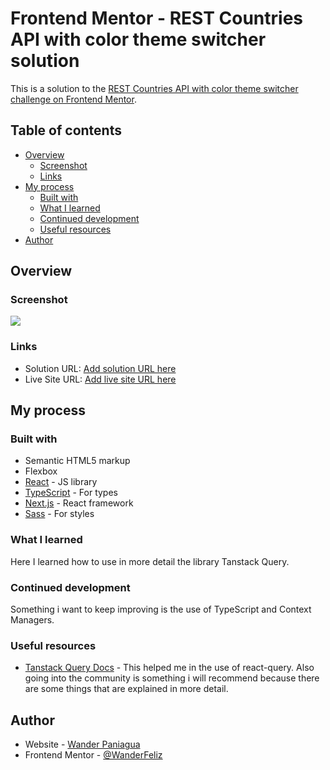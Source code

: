 # Frontend Mentor - REST Countries API with color theme switcher solution

This is a solution to the [REST Countries API with color theme switcher challenge on Frontend Mentor](https://www.frontendmentor.io/challenges/rest-countries-api-with-color-theme-switcher-5cacc469fec04111f7b848ca).

## Table of contents

- [Overview](#overview)
  - [Screenshot](#screenshot)
  - [Links](#links)
- [My process](#my-process)
  - [Built with](#built-with)
  - [What I learned](#what-i-learned)
  - [Continued development](#continued-development)
  - [Useful resources](#useful-resources)
- [Author](#author)

## Overview


### Screenshot

![](./screenshot.jpg)


### Links

- Solution URL: [Add solution URL here](https://your-solution-url.com)
- Live Site URL: [Add live site URL here](https://your-live-site-url.com)

## My process

### Built with

- Semantic HTML5 markup
- Flexbox
- [React](https://reactjs.org/) - JS library
- [TypeScript](https://www.typescriptlang.org/) - For types
- [Next.js](https://nextjs.org/) - React framework
- [Sass](https://sass-lang.com/) - For styles


### What I learned

Here I learned how to use in more detail the library Tanstack Query.


### Continued development

Something i want to keep improving is the use of TypeScript and Context Managers.

### Useful resources

- [Tanstack Query Docs](https://tanstack.com/query/v5/docs/react/overview) - This helped me in the use of react-query. Also going into the community is something i will recommend because there are some things that are explained in more detail.

## Author

- Website - [Wander Paniagua](https://wanderfeliz.github.io/me)
- Frontend Mentor - [@WanderFeliz](https://www.frontendmentor.io/profile/WanderFeliz)
